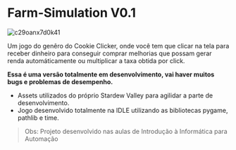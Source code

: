 # Farm-Simulation V0.1

![c29oanx7d0k41](https://user-images.githubusercontent.com/44483048/197375884-bfd2b29c-6930-4ff4-9c53-18af43d03958.png)

Um jogo do genêro do Cookie Clicker, onde você tem que clicar na tela para receber dinheiro para conseguir comprar melhorias que possam gerar renda automáticamente ou multiplicar a taxa obtida por click.

**Essa é uma versão totalmente em desenvolvimento, vai haver muitos bugs e problemas de desempenho.**

* Assets utilizados do próprio Stardew Valley para agilidar a parte de desenvolvimento.
* Jogo desenvolvido totalmente na IDLE utilizando as bibliotecas pygame, pathlib e time.
  
> Obs: Projeto desenvolvido nas aulas de Introdução à Informática para Automação
